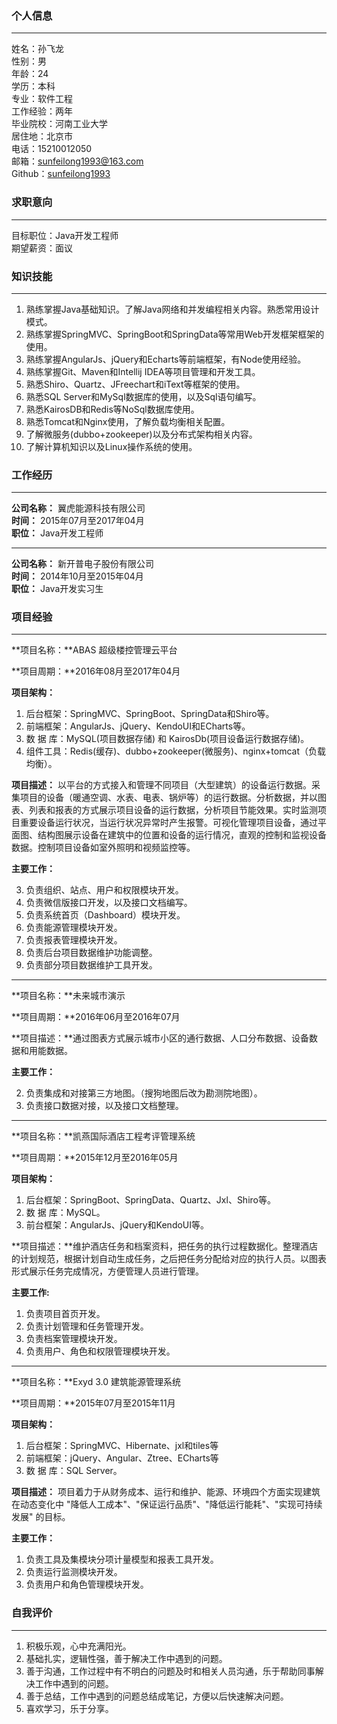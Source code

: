 ### 个人信息
-------------------------
姓名：孙飞龙  
性别：男  
年龄：24  
学历：本科    
专业：软件工程  
工作经验：两年   
毕业院校：河南工业大学   
居住地：北京市  
电话：15210012050   
邮箱：sunfeilong1993@163.com   
Github：[sunfeilong1993](https://github.com/sunfeilong1993)
### 求职意向
-----------------------------------------  
目标职位：Java开发工程师  
期望薪资：面议  

### 知识技能
--------------------------------------------------------
1. 熟练掌握Java基础知识。了解Java网络和并发编程相关内容。熟悉常用设计模式。
2. 熟练掌握SpringMVC、SpringBoot和SpringData等常用Web开发框架框架的使用。
3. 熟练掌握AngularJs、jQuery和Echarts等前端框架，有Node使用经验。
4. 熟练掌握Git、Maven和Intellij IDEA等项目管理和开发工具。
5. 熟悉Shiro、Quartz、JFreechart和iText等框架的使用。
4. 熟悉SQL Server和MySql数据库的使用，以及Sql语句编写。
5. 熟悉KairosDB和Redis等NoSql数据库使用。
6. 熟悉Tomcat和Nginx使用，了解负载均衡相关配置。
8. 了解微服务(dubbo+zookeeper)以及分布式架构相关内容。
9. 了解计算机知识以及Linux操作系统的使用。
### 工作经历
--------------------------------------------

**公司名称：** 翼虎能源科技有限公司  
**时间：** 2015年07月至2017年04月     
**职位：** Java开发工程师  

-----------------------------------------------
**公司名称：** 新开普电子股份有限公司  
**时间：** 2014年10月至2015年04月     
**职位：** Java开发实习生  

### 项目经验
------------------------------------------------------

**项目名称：**ABAS 超级楼控管理云平台

**项目周期：**2016年08月至2017年04月

**项目架构：**  

1. 后台框架：SpringMVC、SpringBoot、SpringData和Shiro等。
2. 前端框架：AngularJs、jQuery、KendoUI和ECharts等。
3. 数 据 库：MySQL(项目数据存储) 和 KairosDb(项目设备运行数据存储)。
4. 组件工具：Redis(缓存)、dubbo+zookeeper(微服务)、nginx+tomcat（负载均衡）。

**项目描述：** 以平台的方式接入和管理不同项目（大型建筑）的设备运行数据。采集项目的设备（暖通空调、水表、电表、锅炉等）的运行数据。分析数据，并以图表、列表和报表的方式展示项目设备的运行数据，分析项目节能效果。实时监测项目重要设备运行状况，当运行状况异常时产生报警。可视化管理项目设备，通过平面图、结构图展示设备在建筑中的位置和设备的运行情况，直观的控制和监视设备数据。控制项目设备如室外照明和视频监控等。

**主要工作：**

3. 负责组织、站点、用户和权限模块开发。
1. 负责微信版接口开发，以及接口文档编写。
2. 负责系统首页（Dashboard）模块开发。
3. 负责能源管理模块开发。
4. 负责报表管理模块开发。
5. 负责后台项目数据维护功能调整。
6. 负责部分项目数据维护工具开发。
	
---------------------------------------------

**项目名称：**未来城市演示

**项目周期：**2016年06月至2016年07月

**项目描述：**通过图表方式展示城市小区的通行数据、人口分布数据、设备数据和用能数据。

**主要工作：**

2. 负责集成和对接第三方地图。（搜狗地图后改为勘测院地图）。
3. 负责接口数据对接，以及接口文档整理。
 
---------------------------------------------
**项目名称：**凯燕国际酒店工程考评管理系统

**项目周期：**2015年12月至2016年05月

**项目架构：**

1. 后台框架：SpringBoot、SpringData、Quartz、Jxl、Shiro等。
2. 数 据 库：MySQL。
3. 前台框架：AngularJs、jQuery和KendoUI等。

**项目描述：**维护酒店任务和档案资料，把任务的执行过程数据化。整理酒店的计划规范，根据计划自动生成任务，之后把任务分配给对应的执行人员。以图表形式展示任务完成情况，方便管理人员进行管理。

**主要工作:**

1. 负责项目首页开发。
2. 负责计划管理和任务管理开发。
3. 负责档案管理模块开发。
4. 负责用户、角色和权限管理模块开发。

---------------------------------------------
**项目名称：**Exyd 3.0 建筑能源管理系统 

**项目周期：**2015年07月至2015年11月

**项目架构：**

1. 后台框架：SpringMVC、Hibernate、jxl和tiles等
2. 前端框架：jQuery、Angular、Ztree、ECharts等
3. 数 据 库：SQL Server。

**项目描述：** 项目着力于从财务成本、运行和维护、能源、环境四个方面实现建筑在动态变化中 "降低人工成本"、"保证运行品质"、"降低运行能耗"、"实现可持续发展" 的目标。
  
**主要工作：**

1. 负责工具及集模块分项计量模型和报表工具开发。
2. 负责运行监测模块开发。
3. 负责用户和角色管理模块开发。

### 自我评价
------------------------------------------------------
1. 积极乐观，心中充满阳光。
2. 基础扎实，逻辑性强，善于解决工作中遇到的问题。
3. 善于沟通，工作过程中有不明白的问题及时和相关人员沟通，乐于帮助同事解决工作中遇到的问题。 
4. 善于总结，工作中遇到的问题总结成笔记，方便以后快速解决问题。
5. 喜欢学习，乐于分享。